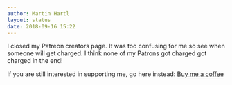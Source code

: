 ```yaml
---
author: Martin Hartl
layout: status
date: 2018-09-16 15:22
---
```

I closed my Patreon creators page. It was too confusing for me so see when someone will get charged.
I think none of my Patrons got charged got charged in the end!

If you are still interested in supporting me, go here instead:
[Buy me a coffee](https://buymeacoff.ee/K8rIJMa5S)